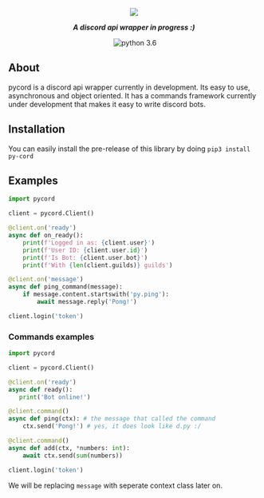 <div align="center">
        <p> <img src="https://i.imgur.com/SbFk45Y.png"/> </p>
        <p><i><b>A discord api wrapper in progress :)</b></i></p>
	<p> 
		<a href="https://discord.gg/pmQSbAd"><img src="https://discordapp.com/api/guilds/345787308282478592/embed.png" alt="" /></a>
		<img src="https://img.shields.io/badge/python-3.6-brightgreen.svg" alt="python 3.6" /></a>
	</p>
</div> 

## About
pycord is a discord api wrapper currently in development. Its easy to use, asynchronous and object oriented. It has a commands framework currently under development that makes it easy to write discord bots.

## Installation
You can easily install the pre-release of this library by doing `pip3 install py-cord`

## Examples

```py
import pycord

client = pycord.Client()

@client.on('ready')
async def on_ready():
    print(f'Logged in as: {client.user}')
    print(f'User ID: {client.user.id}')
    print(f'Is Bot: {client.user.bot}')
    print(f'With {len(client.guilds)} guilds')

@client.on('message')
async def ping_command(message):
    if message.content.startswith('py.ping'):
        await message.reply('Pong!')

client.login('token')
```

### Commands examples

```py
import pycord

client = pycord.Client()

@client.on('ready')
async def ready():
   print('Bot online!')

@client.command()
async def ping(ctx): # the message that called the command
    ctx.send('Pong!') # yes, it does look like d.py :/ 

@client.command() 
async def add(ctx, *numbers: int):
    await ctx.send(sum(numbers))

client.login('token')
```
We will be replacing `message` with seperate context class later on.
